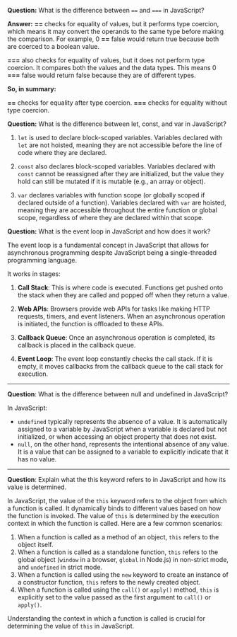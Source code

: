 **Question:** What is the difference between `==` and `===` in JavaScript?

**Answer:**
**==** checks for equality of values, but it performs type coercion, which means it may convert the operands to the same type before making the comparison. For example, 0 **==** false would return true because both are coerced to a boolean value.

**===** also checks for equality of values, but it does not perform type coercion. It compares both the values and the data types. This means 0 **===** false would return false because they are of different types.

**So, in summary:**

**==** checks for equality after type coercion.
**===** checks for equality without type coercion.


**Question:** What is the difference between let, const, and var in JavaScript?

1. `let` is used to declare block-scoped variables. Variables declared with `let` are not hoisted, meaning they are not accessible before the line of code where they are declared.

2. `const` also declares block-scoped variables. Variables declared with `const` cannot be reassigned after they are initialized, but the value they hold can still be mutated if it is mutable (e.g., an array or object).

3. `var` declares variables with function scope (or globally scoped if declared outside of a function). Variables declared with `var` are hoisted, meaning they are accessible throughout the entire function or global scope, regardless of where they are declared within that scope.


**Question:** What is the event loop in JavaScript and how does it work?

The event loop is a fundamental concept in JavaScript that allows for asynchronous programming despite JavaScript being a single-threaded programming language.

It works in stages:

1. **Call Stack**: This is where code is executed. Functions get pushed onto the stack when they are called and popped off when they return a value.

2. **Web APIs**: Browsers provide web APIs for tasks like making HTTP requests, timers, and event listeners. When an asynchronous operation is initiated, the function is offloaded to these APIs.

3. **Callback Queue**: Once an asynchronous operation is completed, its callback is placed in the callback queue.

4. **Event Loop**: The event loop constantly checks the call stack. If it is empty, it moves callbacks from the callback queue to the call stack for execution.


<hr>

**Question**: What is the difference between null and undefined in JavaScript?

In JavaScript:
- `undefined` typically represents the absence of a value. It is automatically assigned to a variable by JavaScript when a variable is declared but not initialized, or when accessing an object property that does not exist.
- `null`, on the other hand, represents the intentional absence of any value. It is a value that can be assigned to a variable to explicitly indicate that it has no value.

<hr>

**Question**: Explain what the this keyword refers to in JavaScript and how its value is determined.

In JavaScript, the value of the `this` keyword refers to the object from which a function is called. It dynamically binds to different values based on how the function is invoked. The value of `this` is determined by the execution context in which the function is called. Here are a few common scenarios:

1. When a function is called as a method of an object, `this` refers to the object itself.
2. When a function is called as a standalone function, `this` refers to the global object (`window` in a browser, `global` in Node.js) in non-strict mode, and `undefined` in strict mode.
3. When a function is called using the `new` keyword to create an instance of a constructor function, `this` refers to the newly created object.
4. When a function is called using the `call()` or `apply()` method, `this` is explicitly set to the value passed as the first argument to `call()` or `apply()`.

Understanding the context in which a function is called is crucial for determining the value of `this` in JavaScript.
